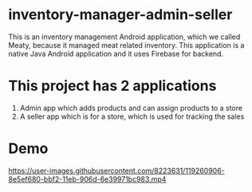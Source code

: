 # inventory-manager-admin-seller

This is an inventory management Android application, which we called Meaty, because it managed meat related inventory.
This application is a native Java Android application and it uses Firebase for backend.

# This project has 2 applications
1. Admin app which adds products and can assign products to a store
2. A seller app which is for a store, which is used for tracking the sales

# Demo
https://user-images.githubusercontent.com/8223631/119260906-8e5ef680-bbf2-11eb-906d-6e39971bc983.mp4


